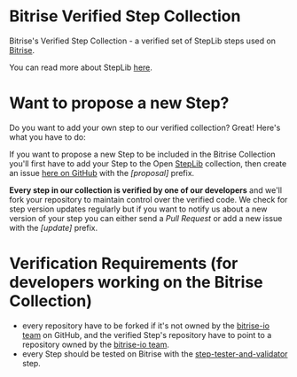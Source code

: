 Bitrise Verified Step Collection
=======================

Bitrise's Verified Step Collection - a verified set of StepLib steps used on [Bitrise](http://www.bitrise.io/).

You can read more about StepLib [here](https://github.com/steplib/steplib).

# Want to propose a new Step?

Do you want to add your own step to our verified collection? Great!
Here's what you have to do:

If you want to propose a new Step to be included in the Bitrise Collection
you'll first have to add your Step to the Open [StepLib](https://github.com/steplib/steplib)
collection, then create an issue [here on GitHub](https://github.com/bitrise-io/bitrise-step-collection) with the *[proposal]* prefix.

**Every step in our collection is verified by one of our developers** and we'll fork your
repository to maintain control over the verified code. We check for step version updates regularly
but if you want to notify us about a new version of your step you can either send a *Pull Request*
or add a new issue with the *[update]* prefix.


# Verification Requirements (for developers working on the Bitrise Collection)

* every repository have to be forked if it's not owned by the [bitrise-io team](https://github.com/bitrise-io) on GitHub, and the verified Step's repository have to point to a repository owned by the [bitrise-io team](https://github.com/bitrise-io).
* every Step should be tested on Bitrise with the [step-tester-and-validator](https://github.com/bitrise-io/steps-step-tester-and-validator) step.